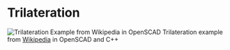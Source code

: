 # Trilateration
![Trilateration Example from Wikipedia in OpenSCAD](https://github.com/kwikius/Trilateration/blob/master/trilateration_example.png)
Trilateration example from [Wikipedia](https://en.wikipedia.org/wiki/Trilateration) in OpenSCAD and C++


